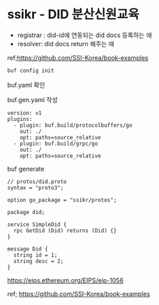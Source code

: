 # ssikr - DID 분산신원교육

- registrar : did-id에 연동되는 did docs 등록하는 애
- resolver: did docs return 해주는 애

ref;https://github.com/SSI-Korea/book-examples

```bash
buf config init
```

buf.yaml 확인

buf.gen.yaml 작성

```
version: v1
plugins:
  - plugin: buf.build/protocolbuffers/go
    out: ./
    opt: paths=source_relative
  - plugin: buf.build/grpc/go
    out: ./
    opt: paths=source_relative
```

buf generate

```
// protos/did.proto
syntax = "proto3";

option go_package = "ssikr/protos";

package did;

service SimpleDid {
  rpc GetDid (Did) returns (Did) {}
}

message Did {
  string id = 1;
  string desc = 2;
}
```

https://eips.ethereum.org/EIPS/eip-1056

ref; https://github.com/SSI-Korea/book-examples
